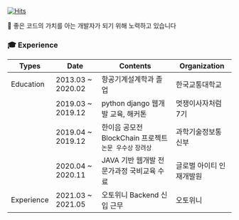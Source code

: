 [![Hits](https://hits.seeyoufarm.com/api/count/incr/badge.svg?url=https%3A%2F%2Fgithub.com%2Fnumuduwer%2F&count_bg=%2379C83D&title_bg=%23555555&icon=&icon_color=%23E7E7E7&title=hits&edge_flat=false)](https://hits.seeyoufarm.com)   


:wave:  좋은 코드의 가치를 아는 개발자가 되기 위해 노력하고 있습니다




### :mortar_board: Experience

| Types     | Date              | Contents                                                                      | Organization             |
|-----------|-------------------|-------------------------------------------------------------------------------|--------------------------|
| Education | 2013.03 ~ 2020.02 |                             항공기계설계학과 졸업                                   | 한국교통대학교           |
|           | 2019.03 ~ 2019.12    |                       python django 웹개발 교육, 해커톤                            | 멋쟁이사자처럼 7기       |
|           | 2019.04 ~ 2019.12    | 한이음 공모전 BlockChain 프로젝트   `논문 우수상` `장려상` | 과학기술정보통신부                                       |
|           | 2020.04 ~ 2020.11 |                   JAVA 기반 웹개발 전문가과정 국비교육 수료                               | 글로벌 아이티 인재개발원 |
|Experience | 2021.03 ~ 2021.05 |                   오토위니 Backend 신입 근무                                      | 오토위니 |

